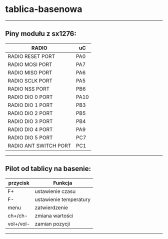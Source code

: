 # tablica-basenowa
------------------------------------
## Piny modułu z sx1276:
|RADIO					|uC|
|-----------------------|---|
| RADIO RESET PORT		|PA0|
| RADIO MOSI PORT		|PA7|
| RADIO MISO PORT		|PA6|
| RADIO SCLK PORT		|PA5|
| RADIO NSS PORT		|PB6|
| RADIO DIO 0 PORT		|PA10|
| RADIO DIO 1 PORT		|PB3|
| RADIO DIO 2 PORT		|PB5|
| RADIO DIO 3 PORT		|PB4|
| RADIO DIO 4 PORT		|PA9|
| RADIO DIO 5 PORT		|PC7|
| RADIO ANT SWITCH PORT	|PC1|
------------------------------------
## Pilot od tablicy na basenie:

|przycisk   |Funkcja                |
|-----------|------------------     |
|F+         |ustawienie czasu       |
|F-         |ustawienie temperatury |
|menu       |zatwierdzenie          |
|ch+/ch-    |zmiana wartości        |
|vol+/vol-  |zamian pozycji         | 
------------------------------------